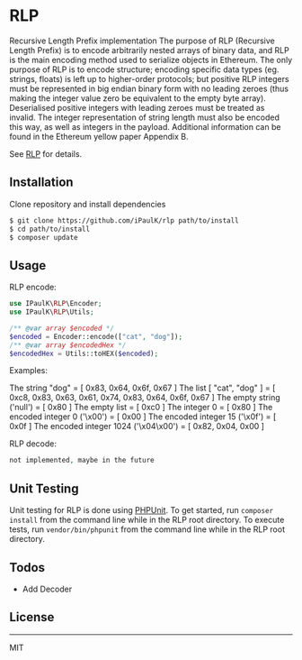 RLP
==========================================
Recursive Length Prefix implementation
The purpose of RLP (Recursive Length Prefix) is to encode arbitrarily nested arrays of binary data, and RLP is the main encoding method used to serialize objects in Ethereum. The only purpose of RLP is to encode structure; encoding specific data types (eg. strings, floats) is left up to higher-order protocols; but positive RLP integers must be represented in big endian binary form with no leading zeroes (thus making the integer value zero be equivalent to the empty byte array). Deserialised positive integers with leading zeroes must be treated as invalid. The integer representation of string length must also be encoded this way, as well as integers in the payload. Additional information can be found in the Ethereum yellow paper Appendix B.

See [RLP](https://github.com/ethereum/wiki/wiki/RLP) for details.

## Installation

Clone repository and install dependencies
```sh
$ git clone https://github.com/iPaulK/rlp path/to/install
$ cd path/to/install
$ composer update
```

## Usage

RLP encode:

```php
use IPaulK\RLP\Encoder;
use IPaulK\RLP\Utils;

/** @var array $encoded */
$encoded = Encoder::encode(["cat", "dog"]);
/** @var array $encodedHex */
$encodedHex = Utils::toHEX($encoded);

```

Examples:

The string "dog" = [ 0x83, 0x64, 0x6f, 0x67 ]
The list [ "cat", "dog" ] = [ 0xc8, 0x83, 0x63, 0x61, 0x74, 0x83, 0x64, 0x6f, 0x67 ]
The empty string ('null') = [ 0x80 ]
The empty list = [ 0xc0 ]
The integer 0 = [ 0x80 ]
The encoded integer 0 ('\x00') = [ 0x00 ]
The encoded integer 15 ('\x0f') = [ 0x0f ]
The encoded integer 1024 ('\x04\x00') = [ 0x82, 0x04, 0x00 ]


RLP decode:

```php
not implemented, maybe in the future
```

## Unit Testing

Unit testing for RLP is done using [PHPUnit](https://phpunit.de/).
To get started, run `composer install` from the command line while in the RLP root directory.
To execute tests, run `vendor/bin/phpunit` from the command line while in the RLP root directory.

## Todos

 - Add Decoder

## License
----

MIT